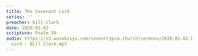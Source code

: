 ```yaml
---
title: The Covenant Lord
series: ''
preacher: bill-clark
date: 2020-02-02
scripture: Psalm 50
audio: https://s3.wasabisys.com/coventrypca.church/sermons/2020.02.02.E The Covenant
  Lord - Bill Clark.mp3
---
```

